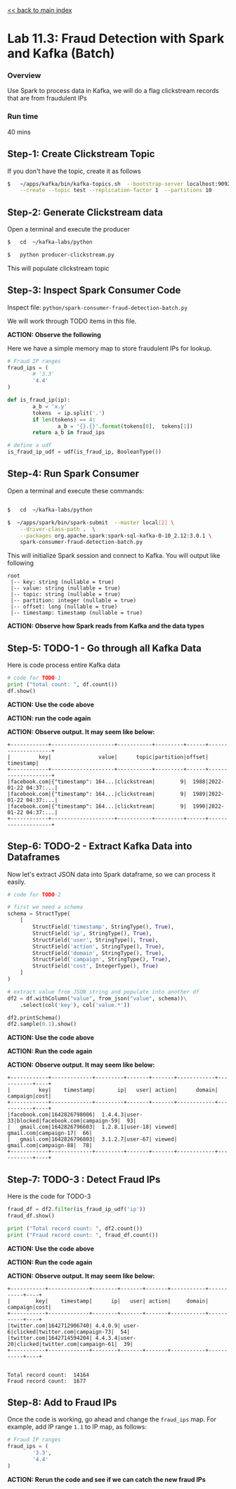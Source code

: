 <link rel='stylesheet' href='../assets/css/main.css'/>

[<< back to main index](../README.md)

# Lab 11.3: Fraud Detection with Spark and Kafka  (Batch)

### Overview

Use Spark to process data in Kafka, we will do a flag clickstream records that are from fraudulent IPs

### Run time

40 mins

## Step-1: Create Clickstream Topic

If you don't have the topic, create it as follows

```bash
$   ~/apps/kafka/bin/kafka-topics.sh  --bootstrap-server localhost:9092   \
    --create --topic test --replication-factor 1  --partitions 10
```

## Step-2: Generate Clickstream data

Open a terminal and execute the producer

```bash
$   cd  ~/kafka-labs/python

$   python producer-clickstream.py
```

This will populate clickstream topic

## Step-3: Inspect Spark Consumer Code

Inspect file: `python/spark-consumer-fraud-detection-batch.py`

We will work through TODO items in this file.

**ACTION: Observe the following**

Here we have a simple memory map to store fraudulent IPs for lookup.

```python
# Fraud IP ranges
fraud_ips = (
        # '3.3'
        '4.4'
)

def is_fraud_ip(ip):
        a_b = 'x.y'
        tokens  = ip.split('.')
        if len(tokens) == 4:
                a_b = '{}.{}'.format(tokens[0],  tokens[1])
        return a_b in fraud_ips

# define a udf
is_fraud_ip_udf = udf(is_fraud_ip, BooleanType())
```

## Step-4: Run Spark Consumer

Open a terminal and execute these commands:

```bash

$   cd  ~/kafka-labs/python

$  ~/apps/spark/bin/spark-submit  --master local[2] \
    --driver-class-path .  \
    --packages org.apache.spark:spark-sql-kafka-0-10_2.12:3.0.1 \
    spark-consumer-fraud-detection-batch.py
```

This will initialize Spark session and connect to Kafka.  You will output like following

```console
root
 |-- key: string (nullable = true)
 |-- value: string (nullable = true)
 |-- topic: string (nullable = true)
 |-- partition: integer (nullable = true)
 |-- offset: long (nullable = true)
 |-- timestamp: timestamp (nullable = true)
```

**ACTION: Observe how Spark reads from Kafka and the data types**

## Step-5: TODO-1 - Go through all Kafka Data

Here is code process entire Kafka data

```python
# code for TODO-1
print ("total count: ", df.count())
df.show()
```

**ACTION: Use the code above**

**ACTION: run the code again**

**ACTION: Observe output.  It may seem like below:**

```console
+------------+--------------------+-----------+---------+------+--------------------+
|         key|               value|      topic|partition|offset|           timestamp|
+------------+--------------------+-----------+---------+------+--------------------+
|facebook.com|{"timestamp": 164...|clickstream|        9|  1988|2022-01-22 04:37:...|
|facebook.com|{"timestamp": 164...|clickstream|        9|  1989|2022-01-22 04:37:...|
|facebook.com|{"timestamp": 164...|clickstream|        9|  1990|2022-01-22 04:37:...|
+------------+--------------------+-----------+---------+------+--------------------+
```

## Step-6: TODO-2 - Extract Kafka Data into Dataframes

Now let's extract JSON data into Spark dataframe, so we can process it easily.

```python
# code for TODO-2

# first we need a schema
schema = StructType(
    [
        StructField('timestamp', StringType(), True),
        StructField('ip', StringType(), True),
        StructField('user', StringType(), True),
        StructField('action', StringType(), True),
        StructField('domain', StringType(), True),
        StructField('campaign', StringType(), True),
        StructField('cost', IntegerType(), True)
    ]
)

# extract value from JSON string and populate into another df
df2 = df.withColumn("value", from_json("value", schema))\
    .select(col('key'), col('value.*'))

df2.printSchema()
df2.sample(0.1).show()
```

**ACTION: Use the code above**

**ACTION: Run the code again**

**ACTION: Observe output.  It may seem like below:**

```console
+------------+-------------+---------+-------+-------+------------+-----------+----+
|         key|    timestamp|       ip|   user| action|      domain|   campaign|cost|
+------------+-------------+---------+-------+-------+------------+-----------+----+
|facebook.com|1642826798006|  1.4.4.3|user-33|blocked|facebook.com|campaign-59|  93|
|   gmail.com|1642826796603|  1.2.8.1|user-18| viewed|   gmail.com|campaign-17|  66|
|   gmail.com|1642826796803|  3.1.2.7|user-67| viewed|   gmail.com|campaign-88|  78|
+------------+-------------+---------+-------+-------+------------+-----------+----+
```

## Step-7: TODO-3 : Detect Fraud IPs

Here is the code for TODO-3

```python
fraud_df = df2.filter(is_fraud_ip_udf('ip'))
fraud_df.show()

print ("Total record count: ", df2.count())
print ("Fraud record count: ", fraud_df.count())
```

**ACTION: Use the code above**

**ACTION: Run the code again**

**ACTION: Observe output.  It may seem like below:**

```console
+-----------+-------------+--------+-------+-------+-----------+-----------+----+
|        key|    timestamp|      ip|   user| action|     domain|   campaign|cost|
+-----------+-------------+--------+-------+-------+-----------+-----------+----+
|twitter.com|1642712906740| 4.4.0.9| user-6|clicked|twitter.com|campaign-73|  54|
|twitter.com|1642714594204| 4.4.3.4|user-20|clicked|twitter.com|campaign-61|  39|
+-----------+-------------+--------+-------+-------+-----------+-----------+----+


Total record count:  14164
Fraud record count:  1677
```

## Step-8: Add to Fraud IPs

Once the code is working, go ahead and change the `fraud_ips` map.  For example, add IP range `1.1` to IP map, as follows:

```python
# Fraud IP ranges
fraud_ips = (
        '3.3',
        '4.4'
)
```

**ACTION: Rerun the code and see if we can catch the new fraud IPs**